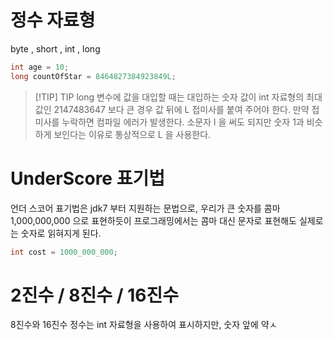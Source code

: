 # 정수 자료형 
byte , short , int , long 
```java
int age = 10;
long countOfStar = 8464827384923849L;
```

>[!TIP] TIP
> long 변수에 값을 대입할 때는 대입하는 숫자  값이 int 자료형의 최대값인 2147483647 보다  큰 경우 값 뒤에 L 접미사를 붙여 주어야 한다. 
> 만약 접미사를 누락하면 컴파일 에러가 발생한다. 
> 소문자 l 을 써도 되지만 숫자 1과 비슷하게 보인다는 이유로 통상적으로 L 을 사용한다. 


# UnderScore 표기법 
언더 스코어 표기법은 jdk7 부터 지원하는 문법으로, 우리가 큰 숫자를 콤마 1,000,000,000 으로 표현하듯이 프로그래밍에서는 콤마 대신 문자로 표현해도 실제로는 숫자로 읽혀지게 된다. 
```java 
int cost = 1000_000_000;
```


# 2진수 / 8진수 / 16진수 
8진수와 16진수 정수는 int 자료형을 사용하여 표시하지만, 숫자 앞에 약ㅅ
